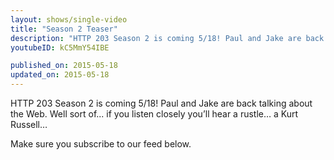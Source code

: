 ```yaml
---
layout: shows/single-video
title: "Season 2 Teaser"
description: "HTTP 203 Season 2 is coming 5/18! Paul and Jake are back talking about the Web. Well sort of... if you listen closely you’ll hear a rustle… a Kurt Russell…"
youtubeID: kC5MmY54IBE

published_on: 2015-05-18
updated_on: 2015-05-18
---
```


HTTP 203 Season 2 is coming 5/18! Paul and Jake are back talking about the Web. Well sort of... if you listen closely you’ll hear a rustle… a Kurt Russell…

Make sure you subscribe to our feed below.
